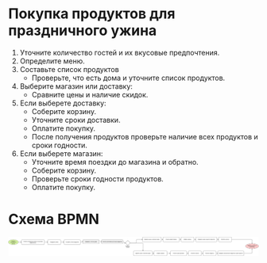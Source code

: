 # Покупка продуктов для праздничного ужина

1. Уточните количество гостей и их вкусовые предпочтения.
2. Определите меню.
3. Составьте список продуктов
   - Проверьте, что есть дома и уточните список продуктов.
4. Выберите магазин или доставку:
   - Сравните цены и наличие скидок.
5. Если выберете доставку:
   - Соберите корзину.
   - Уточните сроки доставки.
   - Оплатите покупку.
   - После получения продуктов проверьте наличие всех продуктов и сроки годности.
6. Если выберете магазин:
   - Уточните время поездки до магазина и обратно.
   - Соберите корзину.
   - Проверьте сроки годности продуктов.
   - Оплатите покупку.

# Схема BPMN

![img.png](img.png)